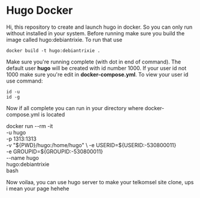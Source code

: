 # Hugo Docker

Hi, this repository to create and launch hugo in docker. So you can only run without installed in your system. Before running make sure you build the image called hugo:debiantrixie. To run that use

    docker build -t hugo:debiantrixie .

Make sure you're running complete (with dot in end of command). The default user **hugo** will be created with id number 1000. If your user id not 1000 make sure you're edit in **docker-compose.yml**. To view your user id use command:

    id -u
    id -g
Now if all complete you can run in your directory where docker-compose.yml is located

docker run --rm -it \
    -u hugo \
    -p 1313:1313 \
    -v "${PWD}/hugo:/home/hugo" \
    -e USERID=${USERID:-530800011} \
    -e GROUPID=${GROUPID:-530800011} \
    --name hugo \
    hugo:debiantrixie \
    bash

Now voilaa, you can use hugo server to make your telkomsel site clone, ups i mean your page hehehe
